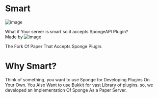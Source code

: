 # Smart
![image](https://github.com/user-attachments/assets/05bd93f3-3113-4bca-8477-43e4dfbea612)

What if Your server is smart so it accepts SpongeAPI Plugin?\
Made by ![image](https://github.com/user-attachments/assets/b817ae66-faa5-467d-b41f-167ad1ce6ec9)

The Fork Of Paper That Accepts Sponge Plugin. 

# Why Smart?
Think of something, you want to use Sponge for Developing Plugins On Your Own. You Also Want to use Bukkit for vast Library of plugins. so, we developed an Implementation Of Sponge As a Paper Server.
